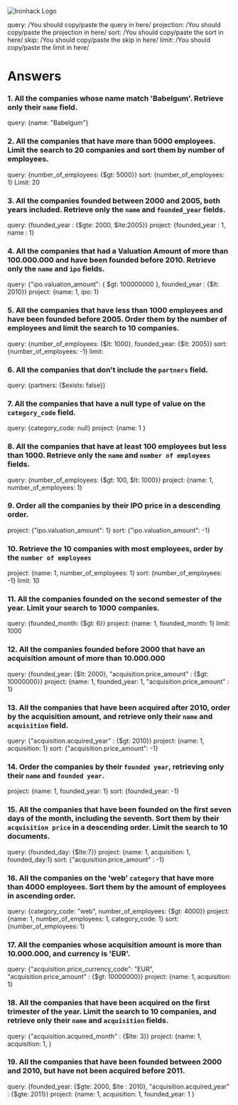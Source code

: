 ![Ironhack Logo](https://i.imgur.com/1QgrNNw.png)


query: /You should copy/paste the query in here/
projection: /You should copy/paste the projection in here/
sort: /You should copy/paste the sort in here/
skip: /You should copy/paste the skip in here/
limit: /You should copy/paste the limit in here/

# Answers

### 1. All the companies whose name match 'Babelgum'. Retrieve only their `name` field.

query: {name: "Babelgum"}

### 2. All the companies that have more than 5000 employees. Limit the search to 20 companies and sort them by **number of employees**.

query: {number_of_employees: {$gt: 5000}}
sort: {number_of_employees: 1}
Limit: 20 

### 3. All the companies founded between 2000 and 2005, both years included. Retrieve only the `name` and `founded_year` fields.

query: {founded_year : {$gte: 2000, $lte:2005}}
project: {founded_year : 1, name : 1}

### 4. All the companies that had a Valuation Amount of more than 100.000.000 and have been founded before 2010. Retrieve only the `name` and `ipo` fields.

query: {"ipo.valuation_amount": { $gt: 100000000 }, 
founded_year : {$lt: 2010}}
project: {name: 1, ipo: 1}

### 5. All the companies that have less than 1000 employees and have been founded before 2005. Order them by the number of employees and limit the search to 10 companies.

query: {number_of_employees: {$lt: 1000}, founded_year: {$lt: 2005}}
sort: {number_of_employees: -1}
limit:

### 6. All the companies that don't include the `partners` field.

query: {partners: {$exists: false}}

### 7. All the companies that have a null type of value on the `category_code` field.

query: {category_code: null}
project: {name: 1 }

### 8. All the companies that have at least 100 employees but less than 1000. Retrieve only the `name` and `number of employees` fields.

query: {number_of_employees: {$gt: 100, $lt: 1000}}
project: {name: 1, number_of_employees: 1}

### 9. Order all the companies by their IPO price in a descending order.

project: {"ipo.valuation_amount": 1}
sort: {"ipo.valuation_amount": -1}

### 10. Retrieve the 10 companies with most employees, order by the `number of employees`

project: {name: 1, number_of_employees: 1}
sort: {number_of_employees: -1}
limit: 10

### 11. All the companies founded on the second semester of the year. Limit your search to 1000 companies.

query: {founded_month: {$gt: 6}}
project: {name: 1, founded_month: 1}
limit: 1000


### 12. All the companies founded before 2000 that have an acquisition amount of more than 10.000.000

query: {founded_year: {$lt: 2000}, "acquisition.price_amount" : {$gt: 10000000}}
project: {name: 1, founded_year: 1,  "acquisition.price_amount" : 1}

### 13. All the companies that have been acquired after 2010, order by the acquisition amount, and retrieve only their `name` and `acquisition` field.

query: {"acquisition.acquired_year" : {$gt: 2010}}
project: {name: 1, acquisition: 1}
sort: {"acquisition.price_amount": -1}

### 14. Order the companies by their `founded year`, retrieving only their `name` and `founded year`.

project: {name: 1, founded_year: 1}
sort: {founded_year: -1}

### 15. All the companies that have been founded on the first seven days of the month, including the seventh. Sort them by their `acquisition price` in a descending order. Limit the search to 10 documents.

query: {founded_day: {$lte:7}}
project: {name: 1, acquisition: 1, founded_day:1}
sort: {"acquisition.price_amount" : -1}

### 16. All the companies on the 'web' `category` that have more than 4000 employees. Sort them by the amount of employees in ascending order.

query: {category_code: "web", number_of_employees: {$gt: 4000}}
project: {name: 1, number_of_employees: 1, category_code: 1}
sort: {number_of_employees: 1}

### 17. All the companies whose acquisition amount is more than 10.000.000, and currency is 'EUR'.

query: {"acquisition.price_currency_code": "EUR", "acquisition.price_amount" : {$gt: 10000000}}
project: {name: 1, acquisition: 1}

### 18. All the companies that have been acquired on the first trimester of the year. Limit the search to 10 companies, and retrieve only their `name` and `acquisition` fields.

query: {"acquisition.acquired_month" : {$lte: 3}}
project: {name: 1, acquisition: 1, }

### 19. All the companies that have been founded between 2000 and 2010, but have not been acquired before 2011.

query: {founded_year: {$gte: 2000, $lte : 2010}, "acquisition.acquired_year" : {$gte: 2011}}
project: {name: 1, acquisition: 1, founded_year: 1 }
